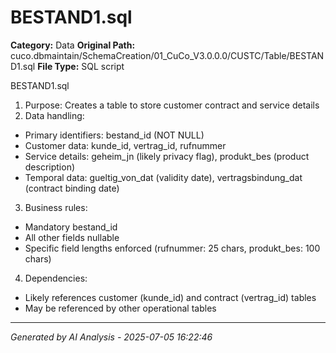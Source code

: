 # BESTAND1.sql

**Category:** Data
**Original Path:** cuco.dbmaintain/SchemaCreation/01_CuCo_V3.0.0.0/CUSTC/Table/BESTAND1.sql
**File Type:** SQL script

BESTAND1.sql
1. Purpose: Creates a table to store customer contract and service details
2. Data handling:
- Primary identifiers: bestand_id (NOT NULL)
- Customer data: kunde_id, vertrag_id, rufnummer
- Service details: geheim_jn (likely privacy flag), produkt_bes (product description)
- Temporal data: gueltig_von_dat (validity date), vertragsbindung_dat (contract binding date)
3. Business rules:
- Mandatory bestand_id
- All other fields nullable
- Specific field lengths enforced (rufnummer: 25 chars, produkt_bes: 100 chars)
4. Dependencies:
- Likely references customer (kunde_id) and contract (vertrag_id) tables
- May be referenced by other operational tables

---
*Generated by AI Analysis - 2025-07-05 16:22:46*
